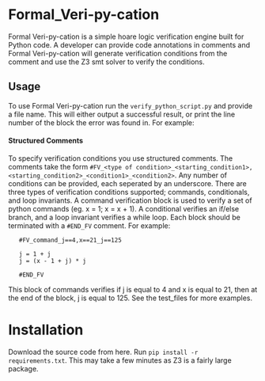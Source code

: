 # Formal_Veri-py-cation
Formal Veri-py-cation is a simple hoare logic verification engine built for Python code. A developer can provide code annotations in comments and Formal Veri-py-cation will generate verification conditions from the comment and use the Z3 smt solver to verify the conditions. 
## Usage
To use Formal Veri-py-cation run the `verify_python_script.py` and provide a file name. This will either output a successful result, or print the line number of the block the error was found in. For example:

#### Structured Comments
 To specify verification conditions you use structured comments. The comments take the form `#FV_<type of condition>_<starting_condition1>,<starting_condition2>_<condition1>_<condition2>`. Any number of conditions can be provided, each seperated by an underscore. There are three types of verification conditions supported; commands, conditionals, and loop invariants. A command verification block is used to verify a set of python commands (eg. x = 1; x = x + 1). A conditional verifies an if/else branch, and a loop invariant verifies a while loop. Each block should be terminated with a `#END_FV` comment. For example:
 ```
    #FV_command_j==4,x==21_j==125

    j = 1 + j
    j = (x - 1 + j) * j

    #END_FV
  ``` 
  This block of commands verifies if j is equal to 4 and x is equal to 21, then at the end of the block, j is equal to 125.
  See the test_files for more examples.
  # Installation
  Download the source code from here. Run `pip install -r requirements.txt`. This may take a few minutes as Z3 is a fairly large package.
